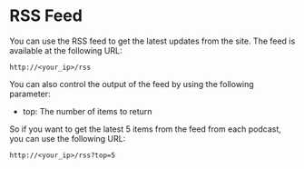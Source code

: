 # RSS Feed

You can use the RSS feed to get the latest updates from the site. The feed is available at the following URL:

```
http://<your_ip>/rss
```

You can also control the output of the feed by using the following parameter:
- top: The number of items to return

So if you want to get the latest 5 items from the feed from each podcast,
you can use the following URL:

```
http://<your_ip>/rss?top=5
```